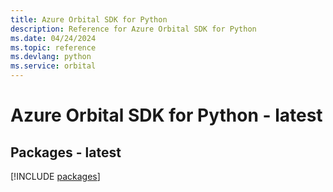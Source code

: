 ```yaml
---
title: Azure Orbital SDK for Python
description: Reference for Azure Orbital SDK for Python
ms.date: 04/24/2024
ms.topic: reference
ms.devlang: python
ms.service: orbital
---
```

# Azure Orbital SDK for Python - latest
## Packages - latest
[!INCLUDE [packages](orbital-index.md)]